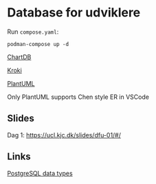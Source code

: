 # Database for udviklere

Run `compose.yaml`:

```shell
podman-compose up -d
```

[ChartDB](http://localhost:5123)

[Kroki](http://localhost:8000)

[PlantUML](http://localhost:8100)

Only PlantUML supports Chen style ER in VSCode



## Slides
Dag 1: https://ucl.kjc.dk/slides/dfu-01/#/

## Links
[PostgreSQL data types](https://www.postgresql.org/docs/current/datatype.html)